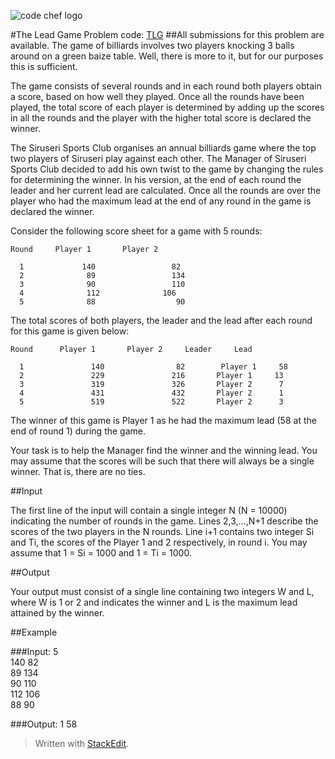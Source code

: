 ![code chef logo](http://qwich.co.in/qwich/wp-content/uploads/2016/07/CodeChef-logo.png)


#The Lead Game
Problem code: [TLG](https://www.codechef.com/problems/TLG)
##All submissions for this problem are available.
The game of billiards involves two players knocking 3 balls around on a green baize table. Well, there is more to it, but for our purposes this is sufficient.  
  
The game consists of several rounds and in each round both players obtain a score, based on how well they played. Once all the rounds have been played, the total score of each player is determined by adding up the scores in all the rounds and the player with the higher total score is declared the winner.  
  
The Siruseri Sports Club organises an annual billiards game where the top two players of Siruseri play against each other. The Manager of Siruseri Sports Club decided to add his own twist to the game by changing the rules for determining the winner. In his version, at the end of each round the leader and her current lead are calculated. Once all the rounds are over the player who had the maximum lead at the end of any round in the game is declared the winner.  
   
Consider the following score sheet for a game with 5 rounds:  

    Round     Player 1       Player 2  

      1             140                 82  
      2              89                 134   
      3              90                 110   
      4              112              106  
      5              88                  90   
The total scores of both players, the leader and the lead after each round for this game is given below:

    Round      Player 1       Player 2     Leader     Lead  

      1               140           	 82        Player 1     58  
      2               229           	216       Player 1     13  
      3               319           	326       Player 2      7  
      4               431           	432       Player 2      1  
      5               519           	522       Player 2      3  
The winner of this game is Player 1 as he had the maximum lead (58 at the end of round 1) during the game.

Your task is to help the Manager find the winner and the winning lead. You may assume that the scores will be such that there will always be a single winner. That is, there are no ties.

##Input

The first line of the input will contain a single integer N (N = 10000) indicating the number of rounds in the game. Lines 2,3,...,N+1 describe the scores of the two players in the N rounds. Line i+1 contains two integer Si and Ti, the scores of the Player 1 and 2 respectively, in round i. You may assume that 1 = Si = 1000 and 1 = Ti = 1000.

##Output

Your output must consist of a single line containing two integers W and L, where W is 1 or 2 and indicates the winner and L is the maximum lead attained by the winner.

##Example

###Input:
5  
140 82  
89 134  
90 110  
112 106  
88 90  

###Output:
1 58
> Written with [StackEdit](https://stackedit.io/).